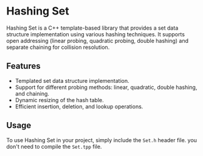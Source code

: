
# Hashing Set

Hashing Set is a C++ template-based library that provides a set data structure implementation using various hashing techniques. It supports open addressing (linear probing, quadratic probing, double hashing) and separate chaining for collision resolution.

## Features

- Templated set data structure implementation.
- Support for different probing methods: linear, quadratic, double hashing, and chaining.
- Dynamic resizing of the hash table.
- Efficient insertion, deletion, and lookup operations.

## Usage
To use Hashing Set in your project, simply include the `Set.h` header file. you don't need to compile the `Set.tpp` file.
